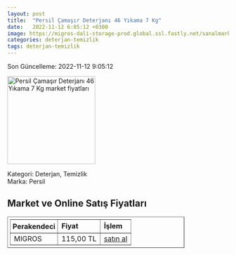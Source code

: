 ```yaml
---
layout: post
title:  "Persil Çamaşır Deterjanı 46 Yıkama 7 Kg"
date:   2022-11-12 6:05:12 +0300
image: https://migros-dali-storage-prod.global.ssl.fastly.net/sanalmarket/product/30121523/30121523_etiket-98fff4-1650x1650.jpg
categories: deterjan-temizlik
tags: deterjan-temizlik
---
```


Son Güncelleme: 2022-11-12 9:05:12

<img src="https://migros-dali-storage-prod.global.ssl.fastly.net/sanalmarket/product/30121523/30121523_etiket-98fff4-1650x1650.jpg" width="200" alt="Persil Çamaşır Deterjanı 46 Yıkama 7 Kg market fiyatları" />

Kategori: Deterjan, Temizlik
<br />
Marka: Persil

<h2>Market ve Online Satış Fiyatları</h2>

<table border="1" style="padding: 5px;width:80%;">
  <tr>
    <td style="padding: 5px;"><strong>Perakendeci</strong></td>
    <td><strong>Fiyat</strong></td>
    <td><strong>İşlem</strong></td>
  </tr>
  <tr>
              <td title="Migros">MIGROS</td>
              <td>115,00 TL</td>
              <td><a title="Migros" target="_blank" href="https://www.migros.com.tr/persil-camasir-deterjani-gulun-buyusu-46-yikama-7-kg-p-1cb9e33">satın al</a></td>
            </tr>
</table>
